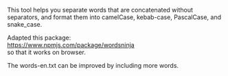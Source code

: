 This tool helps you separate words that are concatenated without separators, and format them into camelCase, kebab-case, PascalCase, and snake_case.  


  
Adapted this package:  
https://www.npmjs.com/package/wordsninja  
so that it works on browser.  

The words-en.txt can be improved by including more words.
